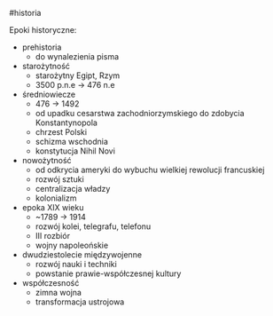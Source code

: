 #historia

Epoki historyczne:
- prehistoria
  - do wynalezienia pisma
- starożytność
  - starożytny Egipt, Rzym
  - 3500 p.n.e -> 476 n.e
- średniowiecze
  - 476 -> 1492
  - od upadku cesarstwa zachodniorzymskiego do zdobycia Konstantynopola
  - chrzest Polski
  - schizma wschodnia
  - konstytucja Nihil Novi
- nowożytność
  - od odkrycia ameryki do wybuchu wielkiej rewolucji francuskiej
  - rozwój sztuki
  - centralizacja władzy
  - kolonializm
- epoka XIX wieku
  - ~1789 -> 1914
  - rozwój kolei, telegrafu, telefonu
  - III rozbiór
  - wojny napoleońskie
- dwudziestolecie międzywojenne
  - rozwój nauki i techniki
  - powstanie prawie-współczesnej kultury
- współczesność
  - zimna wojna
  - transformacja ustrojowa


